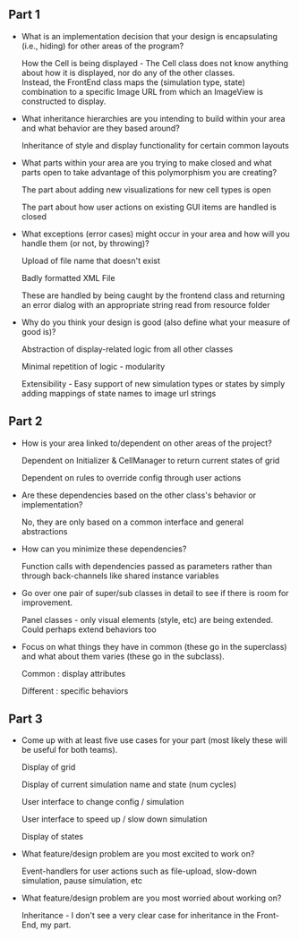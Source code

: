## Part 1
* What is an implementation decision that your design is encapsulating (i.e., hiding) for other areas of the program?  
  
  How the Cell is being displayed - The Cell class does not know anything about how it is displayed, nor do any of the other classes.  
  Instead, the FrontEnd class maps the (simulation type, state) combination to a specific Image URL from which an ImageView is constructed to display.
  

* What inheritance hierarchies are you intending to build within your area and what behavior are they based around?  
  
  Inheritance of style and display functionality for certain common layouts
  
* What parts within your area are you trying to make closed and what parts open to take advantage of this polymorphism you are creating?  
  
  The part about adding new visualizations for new cell types is open  
    
  The part about how user actions on existing GUI items are handled is closed
  
   
* What exceptions (error cases) might occur in your area and how will you handle them (or not, by throwing)?  
  
  Upload of file name that doesn't exist  
    
  Badly formatted XML File  
    
  These are handled by being caught by the frontend class and returning an error dialog with an appropriate string read from resource folder
  
* Why do you think your design is good (also define what your measure of good is)?  
  
  Abstraction of display-related logic from all other classes  
    
  Minimal repetition of logic - modularity  
    
  Extensibility - Easy support of new simulation types or states by simply adding mappings of state names to image url strings

## Part 2
* How is your area linked to/dependent on other areas of the project?  
  
  Dependent on Initializer & CellManager to return current states of grid  
    
  Dependent on rules to override config through user actions  
    
  
* Are these dependencies based on the other class's behavior or implementation?  
  
  No, they are only based on a common interface and general abstractions  
  
* How can you minimize these dependencies?  
  
  Function calls with dependencies passed as parameters rather than through back-channels like shared instance variables 
    
    
* Go over one pair of super/sub classes in detail to see if there is room for improvement.   
  
  Panel classes - only visual elements (style, etc) are being extended. Could perhaps extend behaviors too
  
* Focus on what things they have in common (these go in the superclass) and what about them varies (these go in the subclass).

  Common : display attributes  
    
  Different : specific behaviors


## Part 3
* Come up with at least five use cases for your part (most likely these will be useful for both teams).  
  
  Display of grid  
    
  Display of current simulation name and state (num cycles)  
    
  User interface to change config / simulation  
    
  User interface to speed up / slow down simulation  
    
  Display of states  
    
     
* What feature/design problem are you most excited to work on?  
  
  Event-handlers for user actions such as file-upload, slow-down simulation, pause simulation, etc  
  
* What feature/design problem are you most worried about working on?  
  
  Inheritance - I don't see a very clear case for inheritance in the Front-End, my part.